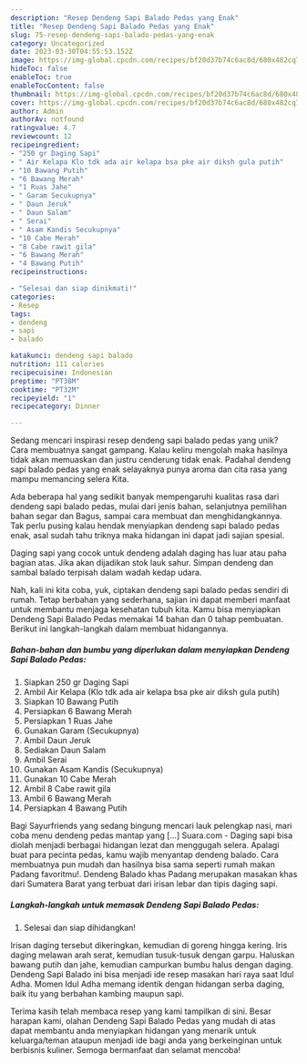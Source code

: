 ```yaml
---
description: "Resep Dendeng Sapi Balado Pedas yang Enak"
title: "Resep Dendeng Sapi Balado Pedas yang Enak"
slug: 75-resep-dendeng-sapi-balado-pedas-yang-enak
category: Uncategorized
date: 2023-03-30T04:55:53.152Z
image: https://img-global.cpcdn.com/recipes/bf20d37b74c6ac8d/680x482cq70/dendeng-sapi-balado-pedas-foto-resep-utama.jpg
hideToc: false
enableToc: true
enableTocContent: false
thumbnail: https://img-global.cpcdn.com/recipes/bf20d37b74c6ac8d/680x482cq70/dendeng-sapi-balado-pedas-foto-resep-utama.jpg
cover: https://img-global.cpcdn.com/recipes/bf20d37b74c6ac8d/680x482cq70/dendeng-sapi-balado-pedas-foto-resep-utama.jpg
author: Admin
authorAv: notfound
ratingvalue: 4.7
reviewcount: 12
recipeingredient:
- "250 gr Daging Sapi"
- " Air Kelapa Klo tdk ada air kelapa bsa pke air diksh gula putih"
- "10 Bawang Putih"
- "6 Bawang Merah"
- "1 Ruas Jahe"
- " Garam Secukupnya"
- " Daun Jeruk"
- " Daun Salam"
- " Serai"
- " Asam Kandis Secukupnya"
- "10 Cabe Merah"
- "8 Cabe rawit gila"
- "6 Bawang Merah"
- "4 Bawang Putih"
recipeinstructions:

- "Selesai dan siap dinikmati!"
categories:
- Resep
tags:
- dendeng
- sapi
- balado

katakunci: dendeng sapi balado 
nutrition: 111 calories
recipecuisine: Indonesian
preptime: "PT38M"
cooktime: "PT32M"
recipeyield: "1"
recipecategory: Dinner

---
```





Sedang mencari inspirasi resep dendeng sapi balado pedas yang unik? Cara membuatnya sangat gampang. Kalau keliru mengolah maka hasilnya tidak akan memuaskan dan justru cenderung tidak enak. Padahal dendeng sapi balado pedas yang enak selayaknya punya aroma dan cita rasa yang mampu memancing selera Kita.





Ada beberapa hal yang sedikit banyak mempengaruhi kualitas rasa dari dendeng sapi balado pedas, mulai dari jenis bahan, selanjutnya pemilihan bahan segar dan Bagus, sampai cara membuat dan menghidangkannya. Tak perlu pusing kalau hendak menyiapkan dendeng sapi balado pedas enak,      asal sudah tahu triknya maka hidangan ini dapat jadi sajian spesial.














Daging sapi yang cocok untuk dendeng adalah daging has luar atau paha bagian atas. Jika akan dijadikan stok lauk sahur. Simpan dendeng dan sambal balado terpisah dalam wadah kedap udara.






Nah, kali ini kita coba, yuk, ciptakan dendeng sapi balado pedas sendiri di rumah. Tetap berbahan yang sederhana, sajian ini dapat memberi manfaat untuk membantu menjaga kesehatan tubuh kita. Kamu bisa menyiapkan Dendeng Sapi Balado Pedas memakai 14 bahan dan 0 tahap pembuatan. Berikut ini langkah-langkah dalam membuat hidangannya.

<!--inarticleads1-->

##### Bahan-bahan dan bumbu yang diperlukan dalam menyiapkan Dendeng Sapi Balado Pedas:

1. Siapkan 250 gr Daging Sapi
1. Ambil  Air Kelapa (Klo tdk ada air kelapa bsa pke air diksh gula putih)
1. Siapkan 10 Bawang Putih
1. Persiapkan 6 Bawang Merah
1. Persiapkan 1 Ruas Jahe
1. Gunakan  Garam (Secukupnya)
1. Ambil  Daun Jeruk
1. Sediakan  Daun Salam
1. Ambil  Serai
1. Gunakan  Asam Kandis (Secukupnya)
1. Gunakan 10 Cabe Merah
1. Ambil 8 Cabe rawit gila
1. Ambil 6 Bawang Merah
1. Persiapkan 4 Bawang Putih


Bagi Sayurfriends yang sedang bingung mencari lauk pelengkap nasi, mari coba menu dendeng pedas mantap yang […] Suara.com - Daging sapi bisa diolah menjadi berbagai hidangan lezat dan menggugah selera. Apalagi buat para pecinta pedas, kamu wajib menyantap dendeng balado. Cara membuatnya pun mudah dan hasilnya bisa sama seperti rumah makan Padang favoritmu!. Dendeng Balado khas Padang merupakan masakan khas dari Sumatera Barat yang terbuat dari irisan lebar dan tipis daging sapi. 

<!--inarticleads2-->

##### Langkah-langkah untuk memasak Dendeng Sapi Balado Pedas:


1. Selesai dan siap dihidangkan!

Irisan daging tersebut dikeringkan, kemudian di goreng hingga kering. Iris daging melawan arah serat, kemudian tusuk-tusuk dengan garpu. Haluskan bawang putih dan jahe, kemudian campurkan bumbu halus dengan daging. Dendeng Sapi Balado ini bisa menjadi ide resep masakan hari raya saat Idul Adha. Momen Idul Adha memang identik dengan hidangan serba daging, baik itu yang berbahan kambing maupun sapi. 

Terima kasih telah membaca resep yang kami tampilkan di sini. Besar harapan kami, olahan Dendeng Sapi Balado Pedas yang mudah di atas dapat membantu anda menyiapkan hidangan yang menarik untuk keluarga/teman ataupun menjadi ide bagi anda yang berkeinginan untuk berbisnis kuliner. Semoga bermanfaat dan selamat mencoba!
